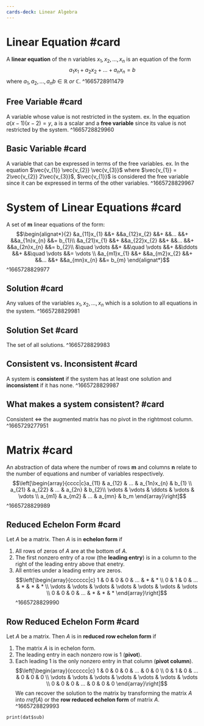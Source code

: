 ```yaml
---
cards-deck: Linear Algebra
---
```


# Linear Equation #card 
A **linear equation** of the n variables $x_{1},x_{2},...,x_{n}$ is an equation of the form  
$$a_{1}x_{1}+a_{2}x_{2}+...+a_{n}x_{n}=b$$
where $a_1,a_2,...,a_{n} b \in \mathbb{R}\: or\: \mathbb{C}$.
^1665728911479

## Free Variable #card 
A variable whose value is not restricted in the system.
ex. In the equation $a(x-1)(x-2)=y$, a is a scalar and a **free variable** since its value is not restricted by the system.
^1665728829960


## Basic Variable #card 
A variable that can be expressed in terms of the free variables.
ex. In the equation $\vec{v_{1}} \vec{v_{2}} \vec{v_{3}}$ where $\vec{v_{1}} = 2\vec{v_{2}} 2\vec{v_{3}}$, $\vec{v_{1}}$ is considered the free variable since it can be expressed in terms of the other variables.
^1665728829967

# System of Linear Equations #card 
A set of **m** linear equations of the form:
$$\begin{alignat*}{2}
&a_{11}x_{1} &&+ &&a_{12}x_{2} &&+ &&... &&+ &&a_{1n}x_{n} &&= b_{1}\\
&a_{21}x_{1} &&+ &&a_{22}x_{2} &&+ &&... &&+ &&a_{2n}x_{n} &&= b_{2}\\
&\quad \vdots &&+ &&\quad \vdots &&+ &&\ddots &&+ &&\quad \vdots 
&&= \vdots \\
&a_{m1}x_{1} &&+ &&a_{m2}x_{2} &&+ &&... &&+ &&a_{mn}x_{n} &&= b_{m}
\end{alignat*}$$
^1665728829977

## Solution #card 
Any values of the variables $x_{1}, x_{2},..., x_{n}$ which is a solution to all equations in the system.
^1665728829981

## Solution Set #card 
The set of all solutions.
^1665728829983

## Consistent vs. Inconsistent #card 
A system is **consistent** if the system has at least one solution and **inconsistent** if it has none.
^1665728829987

## What makes a system consistent? #card
Consistent $\iff$ the augmented matrix has no pivot in the rightmost column.
^1665729277951

# Matrix #card
An abstraction of data where the number of rows **m** and columns **n** relate to the number of equations and number of variables respectively.
$$\left[\begin{array}{cccc|c}a_{11} & a_{12} & ... & a_{1n}x_{n} & b_{1} \\
a_{21} & a_{22} & ... & a_{2n} & b_{2}\\
\vdots & \vdots & \ddots & \vdots & \vdots \\ 
a_{m1} & a_{m2} & ... & a_{mn} & b_m
\end{array}\right]$$
^1665728829989

## Reduced Echelon Form #card 
Let $A$ be a matrix. Then $A$ is in **echelon form** if
1. All rows of zeros of $A$ are at the  bottom of $A$.
2. The first nonzero entry of a row (the **leading entry**) is in a column to the right of the leading entry above that enetry.
3. All entries under a leading entry are zeros.
$$\left[\begin{array}{cccccc|c}
1 & 0 & 0 & 0 & ... & * & * \\
0 & 1 & 0 & ... & * & * & * \\
\vdots & \vdots & \vdots & \vdots & \vdots & \vdots & \vdots \\
0 & 0 & 0 & ... & * & * & *
\end{array}\right]$$
^1665728829990

## Row Reduced Echelon Form #card 
Let $A$ be a matrix. Then $A$ is in **reduced row echelon form** if
1. The matrix $A$ is in echelon form.
2. The leading entry in each nonzero row is 1 (**pivot**).
3. Each leading 1 is the only nonzero entry in that column (**pivot column**).
$$\left[\begin{array}{cccccc|c}
1 & 0 & 0 & 0 & ... & 0 & 0 \\
0 & 1 & 0 & ... & 0 & 0 & 0 \\
\vdots & \vdots & \vdots & \vdots & \vdots & \vdots & \vdots \\
0 & 0 & 0 & ... & 0 & 0 & 0
\end{array}\right]$$
We can recover the solution to the matrix by transforming the matrix $A$ into $rref(A)$ or the **row reduced echelon form** of matrix $A$.
^1665728829993


```{r}
print(dat$sub)

```